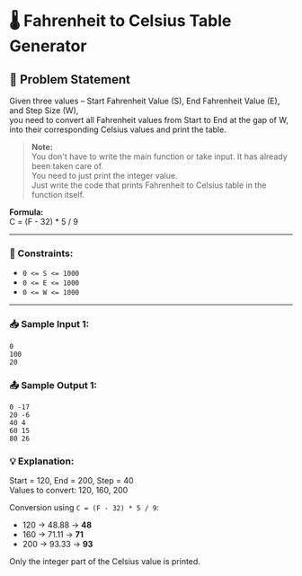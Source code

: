 # 🌡️ Fahrenheit to Celsius Table Generator

## 🧩 Problem Statement

Given three values – Start Fahrenheit Value (S), End Fahrenheit Value (E), and Step Size (W),  
you need to convert all Fahrenheit values from Start to End at the gap of W,  
into their corresponding Celsius values and print the table.

> **Note:**  
> You don't have to write the main function or take input. It has already been taken care of.  
> You need to just print the integer value.  
> Just write the code that prints Fahrenheit to Celsius table in the function itself.

**Formula:**  
C = (F - 32) * 5 / 9


---

### 📌 Constraints:
- `0 <= S <= 1000`  
- `0 <= E <= 1000`  
- `0 <= W <= 1000`  

---
### 📥 Sample Input 1:
```
0
100
20
```

### 📤 Sample Output 1:
```
0 -17
20 -6
40 4
60 15
80 26
```
### 💡 Explanation:

Start = 120, End = 200, Step = 40  
Values to convert: 120, 160, 200  

Conversion using `C = (F - 32) * 5 / 9`:
- 120 → 48.88 → **48**
- 160 → 71.11 → **71**
- 200 → 93.33 → **93**

Only the integer part of the Celsius value is printed.